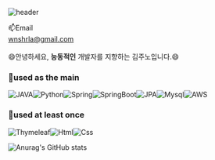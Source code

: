 <!--
**rlawnsh/rlawnsh** is a ✨ _special_ ✨ repository because its `README.md` (this file) appears on your GitHub profile.

Here are some ideas to get you started:

- 🔭 I’m currently working on ...
- 🌱 I’m currently learning ...
- 👯 I’m looking to collaborate on ...
- 🤔 I’m looking for help with ...
- 💬 Ask me about ...
- 📫 How to reach me: ...
- 😄 Pronouns: ...
- ⚡ Fun fact: ...
-->

![header](https://capsule-render.vercel.app/api?type=wave&color=auto&height=300&section=header&text=Junoh%20Kim&fontSize=90)

<div aline="center">


📫Email</br>
wnshrla@gmail.com</br>
</br>
😄안녕하세요, **능동적인** 개발자를 지향하는 김주노입니다.😄</br>
### 🔨used as the main
![JAVA](https://img.shields.io/badge/JAVA-007396?style=for-the-badge&logo=java&logoColor=white)![Python](https://img.shields.io/badge/Python-3766AB?style=for-the-badge&logo=Python&logoColor=white)![Spring](https://img.shields.io/badge/Spring-6DB33F?style=for-the-badge&logo=Spring&logoColor=white)![SpringBoot](https://img.shields.io/badge/SpringBoot-6DB33F?style=for-the-badge&logo=SpringBoot&logoColor=white)![JPA](https://img.shields.io/badge/JPA-7D929E?style=for-the-badge&logo=JPA&logoColor=white)![Mysql](https://img.shields.io/badge/mysql-4479A1?style=for-the-badge&logo=mysql&logoColor=white)![AWS](https://img.shields.io/badge/AWS-%23FF9900.svg?style=for-the-badge&logo=amazon-aws&logoColor=white)

### 🔨used at least once
![Thymeleaf](https://img.shields.io/badge/thymeleaf-005F0F?style=for-the-badge&logo=thymeleaf&logoColor=white)![Html](https://img.shields.io/badge/html-E34F26?style=for-the-badge&logo=html5&logoColor=white)![Css](https://img.shields.io/badge/css-1572B6?style=for-the-badge&logo=css3&logoColor=white)


![Anurag's GitHub stats](https://github-readme-stats.vercel.app/api?username=rlawnsh&show_icons=true&theme=radical)
</div>
